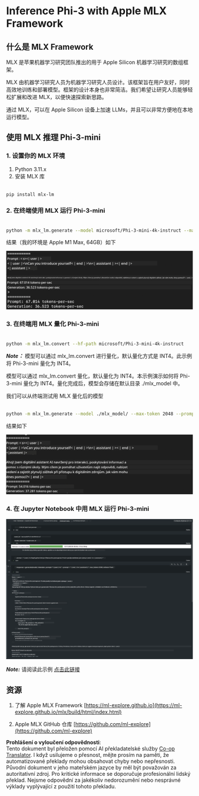 <!--
CO_OP_TRANSLATOR_METADATA:
{
  "original_hash": "dcb656f3d206fc4968e236deec5d4384",
  "translation_date": "2025-05-09T22:33:23+00:00",
  "source_file": "md/03.FineTuning/03.Inference/MLX_Inference.md",
  "language_code": "cs"
}
-->
# **Inference Phi-3 with Apple MLX Framework**

## **什么是 MLX Framework**

MLX 是苹果机器学习研究团队推出的用于 Apple Silicon 机器学习研究的数组框架。

MLX 由机器学习研究人员为机器学习研究人员设计。该框架旨在用户友好，同时高效地训练和部署模型。框架的设计本身也非常简洁。我们希望让研究人员能够轻松扩展和改进 MLX，以便快速探索新思路。

通过 MLX，可以在 Apple Silicon 设备上加速 LLMs，并且可以非常方便地在本地运行模型。

## **使用 MLX 推理 Phi-3-mini**

### **1. 设置你的 MLX 环境**

1. Python 3.11.x  
2. 安装 MLX 库


```bash

pip install mlx-lm

```

### **2. 在终端使用 MLX 运行 Phi-3-mini**


```bash

python -m mlx_lm.generate --model microsoft/Phi-3-mini-4k-instruct --max-token 2048 --prompt  "<|user|>\nCan you introduce yourself<|end|>\n<|assistant|>"

```

结果（我的环境是 Apple M1 Max, 64GB）如下

![Terminal](../../../../../translated_images/01.0d0f100b646a4e4c4f1cd36c1a05727cd27f1e696ed642c06cf6e2c9bbf425a4.cs.png)

### **3. 在终端用 MLX 量化 Phi-3-mini**


```bash

python -m mlx_lm.convert --hf-path microsoft/Phi-3-mini-4k-instruct

```

***Note：*** 模型可以通过 mlx_lm.convert 进行量化，默认量化方式是 INT4。此示例将 Phi-3-mini 量化为 INT4。

模型可以通过 mlx_lm.convert 量化，默认量化为 INT4。本示例演示如何将 Phi-3-mini 量化为 INT4。量化完成后，模型会存储在默认目录 ./mlx_model 中。

我们可以从终端测试用 MLX 量化后的模型


```bash

python -m mlx_lm.generate --model ./mlx_model/ --max-token 2048 --prompt  "<|user|>\nCan you introduce yourself<|end|>\n<|assistant|>"

```

结果如下

![INT4](../../../../../translated_images/02.04e0be1f18a90a58ad47e0c9d9084ac94d0f1a8c02fa707d04dd2dfc7e9117c6.cs.png)


### **4. 在 Jupyter Notebook 中用 MLX 运行 Phi-3-mini**


![Notebook](../../../../../translated_images/03.0cf0092fe143357656bb5a7bc6427c41d8528d772d38a82d0b2693e2a3eeb16e.cs.png)

***Note:*** 请阅读此示例 [点击此链接](../../../../../code/03.Inference/MLX/MLX_DEMO.ipynb)


## **资源**

1. 了解 Apple MLX Framework [https://ml-explore.github.io](https://ml-explore.github.io/mlx/build/html/index.html)

2. Apple MLX GitHub 仓库 [https://github.com/ml-explore](https://github.com/ml-explore)

**Prohlášení o vyloučení odpovědnosti**:  
Tento dokument byl přeložen pomocí AI překladatelské služby [Co-op Translator](https://github.com/Azure/co-op-translator). I když usilujeme o přesnost, mějte prosím na paměti, že automatizované překlady mohou obsahovat chyby nebo nepřesnosti. Původní dokument v jeho mateřském jazyce by měl být považován za autoritativní zdroj. Pro kritické informace se doporučuje profesionální lidský překlad. Nejsme odpovědní za jakékoliv nedorozumění nebo nesprávné výklady vyplývající z použití tohoto překladu.
